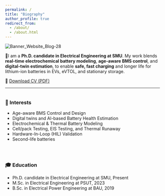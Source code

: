 ```yaml
---
permalink: /
title: "Biography"
author_profile: true
redirect_from: 
  - /about/
  - /about.html
---
```


![Banner_Website_Blog-28](https://github.com/user-attachments/assets/127f7ac9-7489-4f07-81e5-a2e51aef9986)

🔋I am a **Ph.D. candidate in Electrical Engineering at SMU**. My work blends **real-time electrochemical battery modeling**, **age-aware BMS control**, and **digital-twin estimation**, to enable **safe, fast charging** and longer life for lithium-ion batteries in EVs, eVTOL, and stationary storage.

📄 <a class="btn btn--primary btn--large"
   href="https://MohammadQasem97.github.io/Mohammad_Qasem.github.io/files/MQ_CV.pdf"
   target="_blank" rel="noopener">Download CV (PDF)</a>

<hr/>

<style>
.about-split{display:flex;flex-wrap:wrap;gap:28px}
.about-split > div{flex:1 1 320px;min-width:280px}
</style>

<div class="about-split">
  <div>
    <h3>🧠 Interests</h3>
    <ul>
      <li> Age-aware BMS Control and Design</li>
      <li> Digital twins and AI-based Battery Health Estimation</li>
      <li> Electrochemical & Thermal Battery Modeling</li>
      <li> Cell/pack Testing, EIS Testing, and Thermal Runaway</li>
      <li> Hardware-In-Loop (HIL) Validation</li>
      <li> Second-life batteries</li>
    </ul>
  </div>
  <div>
    <h3>🎓 Education</h3>
    <ul>
      <li> Ph.D. candidate in Electrical Engineering at SMU, Present</li>
      <li> M.Sc. in Electrical Engineering at PSUT, 2023</li>
      <li> B.Sc. in Electrical Power Engineering at BAU, 2019</li>
    </ul>
  </div>
</div>
